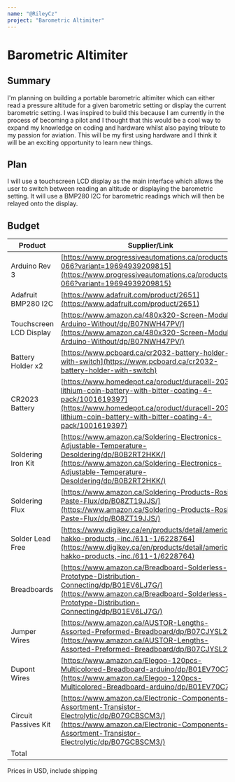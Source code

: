```yaml
---
name: "@RileyCz"
project: "Barometric Altimiter"
---
```


# Barometric Altimiter

## Summary

I'm planning on building a portable barometric altimiter which can either read a pressure altitude for a given barometric setting or display the current barometric setting. I was inspired to build this because I am currently in the process of becoming a pilot and I thought that this would be a cool way to expand my knowledge on coding and hardware whilst also paying tribute to my passion for aviation. This will be my first using hardware and I think it will be an exciting opportunity to learn new things.

## Plan

I will use a touchscreen LCD display as the main interface which allows the user to switch between reading an altitude or displaying the barometric setting. It will use a BMP280 I2C for barometric readings which will then be relayed onto the display.

## Budget

| Product         | Supplier/Link                         | Cost   |
| --------------- | ------------------------------------- | ------ |
| Arduino Rev 3    | [https://www.progressiveautomations.ca/products/lc-066?variant=19694939209815](https://www.progressiveautomations.ca/products/lc-066?variant=19694939209815)         | $28.99  |
| Adafruit BMP280 I2C | [https://www.adafruit.com/product/2651](https://www.adafruit.com/product/2651)  | $25.45 |
| Touchscreen LCD Display | [https://www.amazon.ca/480x320-Screen-Module-Arduino-Without/dp/B07NWH47PV/](https://www.amazon.ca/480x320-Screen-Module-Arduino-Without/dp/B07NWH47PV/)  | $21.25 |
| Battery Holder x2 | [https://www.pcboard.ca/cr2032-battery-holder-with-switch](https://www.pcboard.ca/cr2032-battery-holder-with-switch)  | $14.53 |
| CR2023 Battery | [https://www.homedepot.ca/product/duracell-2032-lithium-coin-battery-with-bitter-coating-4-pack/1001619397](https://www.homedepot.ca/product/duracell-2032-lithium-coin-battery-with-bitter-coating-4-pack/1001619397)  | $11.96 |
| Soldering Iron Kit | [https://www.amazon.ca/Soldering-Electronics-Adjustable-Temperature-Desoldering/dp/B0B2RT2HKK/](https://www.amazon.ca/Soldering-Electronics-Adjustable-Temperature-Desoldering/dp/B0B2RT2HKK/)  | $19.25 |
| Soldering Flux | [https://www.amazon.ca/Soldering-Products-Rosin-Paste-Flux/dp/B08ZT19JJS/](https://www.amazon.ca/Soldering-Products-Rosin-Paste-Flux/dp/B08ZT19JJS/)  | $8.14 |
| Solder Lead Free | [https://www.digikey.ca/en/products/detail/american-hakko-products,-inc./611-1/6228764](https://www.digikey.ca/en/products/detail/american-hakko-products,-inc./611-1/6228764)  | $29.04 |
| Breadboards | [https://www.amazon.ca/Breadboard-Solderless-Prototype-Distribution-Connecting/dp/B01EV6LJ7G/](https://www.amazon.ca/Breadboard-Solderless-Prototype-Distribution-Connecting/dp/B01EV6LJ7G/)  | $12.58 |
| Jumper Wires | [https://www.amazon.ca/AUSTOR-Lengths-Assorted-Preformed-Breadboard/dp/B07CJYSL2T/](https://www.amazon.ca/AUSTOR-Lengths-Assorted-Preformed-Breadboard/dp/B07CJYSL2T/)  | $14.05 |
| Dupont Wires | [https://www.amazon.ca/Elegoo-120pcs-Multicolored-Breadboard-arduino/dp/B01EV70C78/](https://www.amazon.ca/Elegoo-120pcs-Multicolored-Breadboard-arduino/dp/B01EV70C78/)  | $11.83 |
| Circuit Passives Kit | [https://www.amazon.ca/Electronic-Components-Assortment-Transistor-Electrolytic/dp/B07GCBSCM3/](https://www.amazon.ca/Electronic-Components-Assortment-Transistor-Electrolytic/dp/B07GCBSCM3/)  | $22.26 |
| Total           |                                       | $219.33 |

Prices in USD, include shipping
